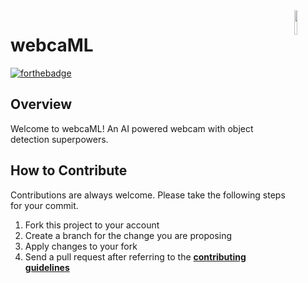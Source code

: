 <img src="https://github.com/ycaglar/.github/blob/master/badge.png" align="right" width="10%"/>

#  webcaML
[![forthebadge](https://forthebadge.com/images/badges/made-with-python.svg)](https://forthebadge.com)

## Overview
Welcome to webcaML! An AI powered webcam with object detection superpowers.

<!-- ![Tux](/screenshots/screenshot_n.png)

## Manual
Global Covid Tracker is available at https://www.globalcovidtracker.app \
If you would like to build from the source, run the following commands in the order given.

```
python -m venv venv
source venv/bin/activate
pip install -r requirements.txt
python app.py
``` -->

## How to Contribute
Contributions are always welcome. Please take the following steps for your commit.

1. Fork this project to your account
2. Create a branch for the change you are proposing
3. Apply changes to your fork
4. Send a pull request after referring to the **[contributing guidelines](https://github.com/ycaglar/.github/blob/master/CONTRIBUTING.md)**

